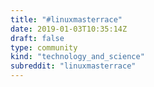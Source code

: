 ```yaml
---
title: "#linuxmasterrace"
date: 2019-01-03T10:35:14Z
draft: false
type: community
kind: "technology_and_science"
subreddit: "linuxmasterrace"
---
```

